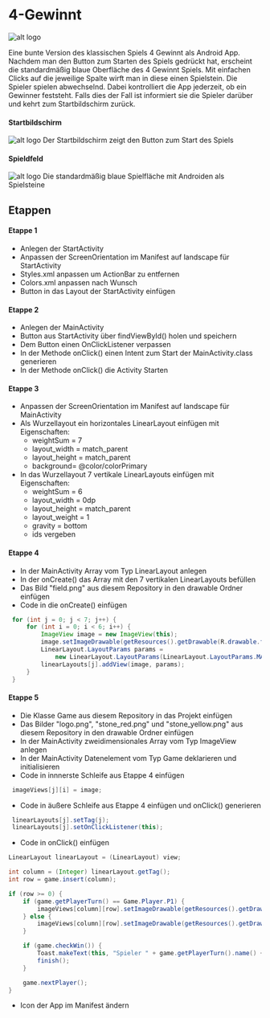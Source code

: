 # 4-Gewinnt

![alt logo](https://github.com/Lukas-Skywalker/4-Gewinnt/blob/master/4-Gewinnt%20Etappe%205/app/src/main/res/drawable/logo.png)

Eine bunte Version des klassischen Spiels 4 Gewinnt als Android App. Nachdem man den Button zum Starten des Spiels gedrückt hat, erscheint die standardmäßig blaue Oberfläche des 4 Gewinnt Spiels. Mit einfachen Clicks auf die jeweilige Spalte wirft man in diese einen Spielstein. Die Spieler spielen abwechselnd. Dabei kontrolliert die App jederzeit, ob ein Gewinner feststeht. Falls dies der Fall ist informiert sie die Spieler darüber und kehrt zum Startbildschirm zurück.

#### Startbildschirm
![alt logo](https://github.com/Lukas-Skywalker/4-Gewinnt/blob/master/Screenshots/Startbildschirm.png) 
Der Startbildschirm zeigt den Button zum Start des Spiels

#### Spieldfeld
![alt logo](https://github.com/Lukas-Skywalker/4-Gewinnt/blob/master/Screenshots/Spielfeld.png)
Die standardmäßig blaue Spielfläche mit Androiden als Spielsteine




## Etappen
#### Etappe 1
 - Anlegen der StartActivity
 - Anpassen der ScreenOrientation im Manifest auf landscape für StartActivity
 - Styles.xml anpassen um ActionBar zu entfernen
 - Colors.xml anpassen nach Wunsch
 - Button in das Layout der StartActivity einfügen

#### Etappe 2
 - Anlegen der MainActivity
 - Button aus StartActivity über findViewById() holen und speichern
 - Dem Button einen OnClickListener verpassen
 - In der Methode onClick() einen Intent zum Start der MainActivity.class generieren
 - In der Methode onClick() die Activity Starten

#### Etappe 3
 - Anpassen der ScreenOrientation im Manifest auf landscape für MainActivity
 - Als Wurzellayout ein horizontales LinearLayout einfügen mit Eigenschaften:
   * weightSum = 7
   * layout_width = match_parent
   * layout_height = match_parent
   * background= @color/colorPrimary
 - In das Wurzellayout 7 vertikale LinearLayouts einfügen mit Eigenschaften:
   * weightSum = 6
   * layout_width = 0dp
   * layout_height = match_parent
   * layout_weight = 1
   * gravity = bottom
   * ids vergeben
   
#### Etappe 4
 - In der MainActivity Array vom Typ LinearLayout anlegen
 - In der onCreate() das Array mit den 7 vertikalen LinearLayouts befüllen
 - Das Bild "field.png" aus diesem Repository in den drawable Ordner einfügen
 - Code in die onCreate() einfügen
```java
 for (int j = 0; j < 7; j++) {
     for (int i = 0; i < 6; i++) {
         ImageView image = new ImageView(this);
         image.setImageDrawable(getResources().getDrawable(R.drawable.field));
         LinearLayout.LayoutParams params = 
             new LinearLayout.LayoutParams(LinearLayout.LayoutParams.MATCH_PARENT, 0, 1);
         linearLayouts[j].addView(image, params);
     }
 }
```
#### Etappe 5
 - Die Klasse Game aus diesem Repository in das Projekt einfügen
 - Das Bilder "logo.png", "stone_red.png" und "stone_yellow.png" aus diesem Repository in den drawable Ordner einfügen 
 - In der MainActivity zweidimensionales Array vom Typ ImageView anlegen
 - In der MainActivity Datenelement vom Typ Game deklarieren und initialisieren
 - Code in innnerste Schleife aus Etappe 4 einfügen
```java
 imageViews[j][i] = image;
```
 - Code in äußere Schleife aus Etappe 4 einfügen und onClick() generieren
```java
 linearLayouts[j].setTag(j);
 linearLayouts[j].setOnClickListener(this);
```
 - Code in onClick() einfügen
 ```java
 LinearLayout linearLayout = (LinearLayout) view;
 
 int column = (Integer) linearLayout.getTag();
 int row = game.insert(column);
 
 if (row >= 0) {
     if (game.getPlayerTurn() == Game.Player.P1) {
         imageViews[column][row].setImageDrawable(getResources().getDrawable(R.drawable.stone_red));
     } else {
         imageViews[column][row].setImageDrawable(getResources().getDrawable(R.drawable.stone_yellow));
     }
 
     if (game.checkWin()) {
         Toast.makeText(this, "Spieler " + game.getPlayerTurn().name() + " hat gewonnen", Toast.LENGTH_LONG).show();
         finish();
     }
 
     game.nextPlayer();
 }
```
 - Icon der App im Manifest ändern
